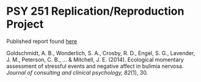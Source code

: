 PSY 251 Replication/Reproduction Project
=====

Published report found [here](http://rpubs.com/ashm/goldschmidt2014)

Goldschmidt, A. B., Wonderlich, S. A., Crosby, R. D., Engel, S. G., Lavender, J. M., Peterson, C. B., ... & Mitchell, J. E. (2014). Ecological momentary assessment of stressful events and negative affect in bulimia nervosa. _Journal of consulting and clinical psychology, 82_(1), 30.
